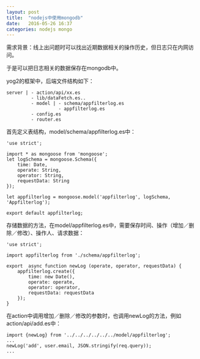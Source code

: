```yaml
---
layout: post
title:  "nodejs中使用mongodb"
date:   2016-05-26 16:37
categories: nodejs mongo
---
```


需求背景：线上出问题时可以找出近期数据相关的操作历史，但日志只在内网访问。

于是可以把日志相关的数据保存在mongodb中。

yog2的框架中，后端文件结构如下：

    server | - action/api/xx.es
             - lib/dataFetch.es..
             - model | - schema/appfilterlog.es
                       - appfilterlog.es
             - config.es
             - router.es

首先定义表结构，model/schema/appfilterlog.es中：
    
    'use strict';

    import * as mongoose from 'mongoose';
    let logSchema = mongoose.Schema({
        time: Date,
        operate: String,
        operator: String,
        requestData: String
    });

    let appfilterlog = mongoose.model('appfilterlog', logSchema, 'Appfilterlog');

    export default appfilterlog;

存储数据的方法，在model/appfilterlog.es中，需要保存时间、操作（增加／删除／修改）、操作人、请求数据：

    'use strict';

    import appfilterlog from './schema/appfilterlog';

    export  async function newLog (operate, operator, requestData) {
        appfilterlog.create({
            time: new Date(),
            operate: operate,
            operator: operator,
            requestData: requestData
        });
    }

在action中调用增加／删除／修改的参数时，也调用newLog的方法，例如action/api/add.es中：

    import {newLog} from '../../../../../../model/appfilterlog';
    ...
    newLog('add', user.email, JSON.stringify(req.query));
    ...

